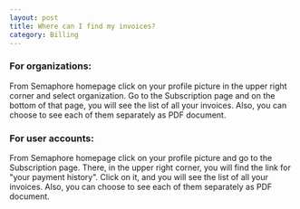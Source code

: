 ```yaml
---
layout: post
title: Where can I find my invoices?
category: Billing
---
```


### For organizations:

From Semaphore homepage click on your profile picture in the upper right corner
and select organization. Go to the Subscription page and on the bottom of that page,
you will see the list of all your invoices. Also, you can choose to see each of
them separately as PDF document.

### For user accounts:

From Semaphore homepage click on your profile picture and go to the Subscription
page. There, in the upper right corner,  you will find the link for "your payment
history". Click on it, and you will see the list of all your invoices. Also, you
can choose to see each of them separately as PDF document.
